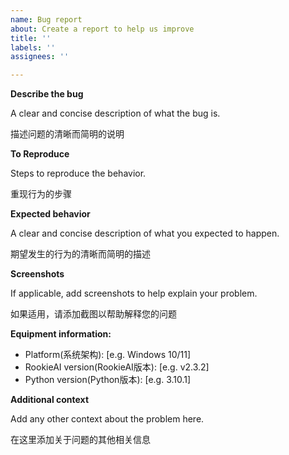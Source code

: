 ```yaml
---
name: Bug report
about: Create a report to help us improve
title: ''
labels: ''
assignees: ''

---
```


**Describe the bug**

A clear and concise description of what the bug is.

描述问题的清晰而简明的说明

**To Reproduce**

Steps to reproduce the behavior.

重现行为的步骤


**Expected behavior**

A clear and concise description of what you expected to happen.

期望发生的行为的清晰而简明的描述

**Screenshots**

If applicable, add screenshots to help explain your problem.

如果适用，请添加截图以帮助解释您的问题

**Equipment information:**

 - Platform(系统架构): [e.g. Windows 10/11]
 - RookieAI version(RookieAI版本): [e.g. v2.3.2]
 - Python version(Python版本): [e.g. 3.10.1]

**Additional context**

Add any other context about the problem here.

在这里添加关于问题的其他相关信息